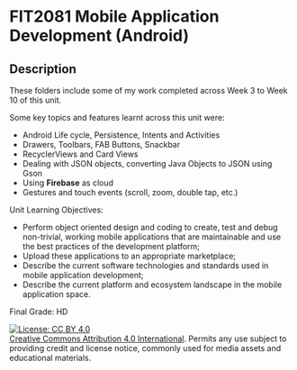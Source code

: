 # FIT2081 Mobile Application Development (Android)

## Description
These folders include some of my work completed across Week 3 to Week 10 of this unit. 

Some key topics and features learnt across this unit were:

- Android Life cycle, Persistence, Intents and Activities
- Drawers, Toolbars, FAB Buttons, Snackbar
- RecyclerViews and Card Views
- Dealing with JSON objects, converting Java Objects to JSON using Gson
- Using **Firebase** as cloud
- Gestures and touch events (scroll, zoom, double tap, etc.)

Unit Learning Objectives:

- Perform object oriented design and coding to create, test and debug non-trivial, working mobile applications that are maintainable and use the best practices of the development platform;
- Upload these applications to an appropriate marketplace;
- Describe the current software technologies and standards used in mobile application development;
- Describe the current platform and ecosystem landscape in the mobile application space.

Final Grade: HD

[![License: CC BY 4.0](https://img.shields.io/badge/License-CC%20BY%204.0-lightgrey.svg)](https://creativecommons.org/licenses/by/4.0/)
<br> [Creative Commons Attribution 4.0 International](https://creativecommons.org/licenses/by/4.0/). Permits any use subject to providing credit and license notice, commonly used for media assets and educational materials. 
